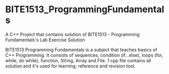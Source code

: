 # BITE1513_ProgrammingFundamentals
A C++ Project that contains solution of BITE1513 - Programming Fundamentals's Lab Exercise Solution

BITE1513 Programming Fundamentals is a subject that teaches basics of C++ Programming. It consists of sequences, condition (if...else), loops (for, while, do while), function, String, Array and File. 1 cpp file contains all solution and it's used for learning, reference and revision tool.
